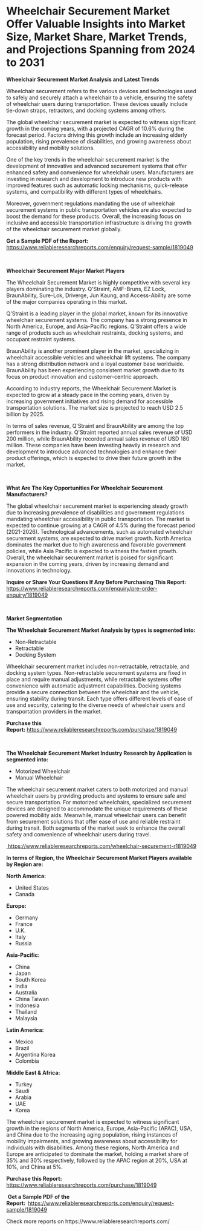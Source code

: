 <p><h1>Wheelchair Securement Market Offer Valuable Insights into Market Size, Market Share, Market Trends, and Projections Spanning from 2024 to 2031</h1></p><p><strong>Wheelchair Securement Market Analysis and Latest Trends</strong></p>
<p><p>Wheelchair securement refers to the various devices and technologies used to safely and securely attach a wheelchair to a vehicle, ensuring the safety of wheelchair users during transportation. These devices usually include tie-down straps, retractors, and docking systems among others.</p><p>The global wheelchair securement market is expected to witness significant growth in the coming years, with a projected CAGR of 10.6% during the forecast period. Factors driving this growth include an increasing elderly population, rising prevalence of disabilities, and growing awareness about accessibility and mobility solutions.</p><p>One of the key trends in the wheelchair securement market is the development of innovative and advanced securement systems that offer enhanced safety and convenience for wheelchair users. Manufacturers are investing in research and development to introduce new products with improved features such as automatic locking mechanisms, quick-release systems, and compatibility with different types of wheelchairs.</p><p>Moreover, government regulations mandating the use of wheelchair securement systems in public transportation vehicles are also expected to boost the demand for these products. Overall, the increasing focus on inclusive and accessible transportation infrastructure is driving the growth of the wheelchair securement market globally.</p></p>
<p><strong>Get a Sample PDF of the Report:&nbsp;</strong> <a href="https://www.reliableresearchreports.com/enquiry/request-sample/1819049">https://www.reliableresearchreports.com/enquiry/request-sample/1819049</a></p>
<p>&nbsp;</p>
<p><strong>Wheelchair Securement Major Market Players</strong></p>
<p><p>The Wheelchair Securement Market is highly competitive with several key players dominating the industry. Q'Straint, AMF-Bruns, EZ Lock, BraunAbility, Sure-Lok, Driverge, Jun Kaung, and Access-Ability are some of the major companies operating in this market.</p><p>Q'Straint is a leading player in the global market, known for its innovative wheelchair securement systems. The company has a strong presence in North America, Europe, and Asia-Pacific regions. Q'Straint offers a wide range of products such as wheelchair restraints, docking systems, and occupant restraint systems.</p><p>BraunAbility is another prominent player in the market, specializing in wheelchair accessible vehicles and wheelchair lift systems. The company has a strong distribution network and a loyal customer base worldwide. BraunAbility has been experiencing consistent market growth due to its focus on product innovation and customer-centric approach.</p><p>According to industry reports, the Wheelchair Securement Market is expected to grow at a steady pace in the coming years, driven by increasing government initiatives and rising demand for accessible transportation solutions. The market size is projected to reach USD 2.5 billion by 2025.</p><p>In terms of sales revenue, Q'Straint and BraunAbility are among the top performers in the industry. Q'Straint reported annual sales revenue of USD 200 million, while BraunAbility recorded annual sales revenue of USD 180 million. These companies have been investing heavily in research and development to introduce advanced technologies and enhance their product offerings, which is expected to drive their future growth in the market.</p></p>
<p>&nbsp;</p>
<p><strong>What Are The Key Opportunities For Wheelchair Securement Manufacturers?</strong></p>
<p><p>The global wheelchair securement market is experiencing steady growth due to increasing prevalence of disabilities and government regulations mandating wheelchair accessibility in public transportation. The market is expected to continue growing at a CAGR of 4.5% during the forecast period (2021-2026). Technological advancements, such as automated wheelchair securement systems, are expected to drive market growth. North America dominates the market due to high awareness and favorable government policies, while Asia Pacific is expected to witness the fastest growth. Overall, the wheelchair securement market is poised for significant expansion in the coming years, driven by increasing demand and innovations in technology.</p></p>
<p><strong>Inquire or Share Your Questions If Any Before Purchasing This Report:</strong> <a href="https://www.reliableresearchreports.com/enquiry/pre-order-enquiry/1819049">https://www.reliableresearchreports.com/enquiry/pre-order-enquiry/1819049</a></p>
<p>&nbsp;</p>
<p><strong>Market Segmentation</strong></p>
<p><strong>The Wheelchair Securement Market Analysis by types is segmented into:</strong></p>
<p><ul><li>Non-Retractable</li><li>Retractable</li><li>Docking System</li></ul></p>
<p><p>Wheelchair securement market includes non-retractable, retractable, and docking system types. Non-retractable securement systems are fixed in place and require manual adjustments, while retractable systems offer convenience with automatic adjustment capabilities. Docking systems provide a secure connection between the wheelchair and the vehicle, ensuring stability during transit. Each type offers different levels of ease of use and security, catering to the diverse needs of wheelchair users and transportation providers in the market.</p></p>
<p><strong>Purchase this Report:&nbsp;</strong><a href="https://www.reliableresearchreports.com/purchase/1819049">https://www.reliableresearchreports.com/purchase/1819049</a></p>
<p>&nbsp;</p>
<p><strong>The Wheelchair Securement Market Industry Research by Application is segmented into:</strong></p>
<p><ul><li>Motorized Wheelchair</li><li>Manual Wheelchair</li></ul></p>
<p><p>The wheelchair securement market caters to both motorized and manual wheelchair users by providing products and systems to ensure safe and secure transportation. For motorized wheelchairs, specialized securement devices are designed to accommodate the unique requirements of these powered mobility aids. Meanwhile, manual wheelchair users can benefit from securement solutions that offer ease of use and reliable restraint during transit. Both segments of the market seek to enhance the overall safety and convenience of wheelchair users during travel.</p></p>
<p><a href="https://www.reliableresearchreports.com/wheelchair-securement-r1819049">&nbsp;https://www.reliableresearchreports.com/wheelchair-securement-r1819049</a></p>
<p><strong>In terms of Region, the Wheelchair Securement Market Players available by Region are:</strong></p>
<p>
    <p> <strong> North America: </strong>
        <ul>
            <li>United States</li>
            <li>Canada</li>
        </ul>
        </p> 
    <p> <strong> Europe: </strong>
        <ul>
            <li>Germany</li>
            <li>France</li>
            <li>U.K.</li>
            <li>Italy</li>
            <li>Russia</li>
        </ul>
        </p> 
    <p> <strong> Asia-Pacific: </strong>
        <ul>
            <li>China</li>
            <li>Japan</li>
            <li>South Korea</li>
            <li>India</li>
            <li>Australia</li>
            <li>China Taiwan</li>
            <li>Indonesia</li>
            <li>Thailand</li>
            <li>Malaysia</li>
        </ul>
        </p> 
    <p> <strong> Latin America: </strong>
        <ul>
            <li>Mexico</li>
            <li>Brazil</li>
            <li>Argentina Korea</li>
            <li>Colombia</li>
        </ul>
        </p> 
    <p> <strong> Middle East & Africa: </strong>
        <ul>
            <li>Turkey</li>
            <li>Saudi</li>
            <li>Arabia</li>
            <li>UAE</li>
            <li>Korea</li>
        </ul>
    </p>
    </p>
<p><p>The wheelchair securement market is expected to witness significant growth in the regions of North America, Europe, Asia-Pacific (APAC), USA, and China due to the increasing aging population, rising instances of mobility impairments, and growing awareness about accessibility for individuals with disabilities. Among these regions, North America and Europe are anticipated to dominate the market, holding a market share of 35% and 30% respectively, followed by the APAC region at 20%, USA at 10%, and China at 5%.</p></p>
<p><strong>Purchase this Report: </strong><a href="https://www.reliableresearchreports.com/purchase/1819049">https://www.reliableresearchreports.com/purchase/1819049</a></p>
<p>&nbsp;<strong>Get a Sample PDF of the Report:&nbsp;&nbsp;</strong><a href="https://www.reliableresearchreports.com/enquiry/request-sample/1819049">https://www.reliableresearchreports.com/enquiry/request-sample/1819049</a></p>
<p><strong></strong></p>
<p>Check more reports on https://www.reliableresearchreports.com/</p>